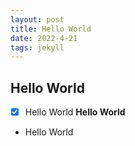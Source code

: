 ```yaml
---
layout: post
title: Hello World
date: 2022-4-21
tags: jekyll   
---
```

## Hello World
- [x] Hello World
**Hello World**
* Hello World
